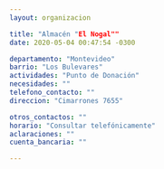 ```yaml
---
layout: organizacion

title: "Almacén "El Nogal""
date: 2020-05-04 00:47:54 -0300

departamento: "Montevideo"
barrio: "Los Bulevares"
actividades: "Punto de Donación"
necesidades: ""
telefono_contacto: ""
direccion: "Cimarrones 7655"

otros_contactos: ""
horario: "Consultar telefónicamente"
aclaraciones: ""
cuenta_bancaria: ""

---
```

